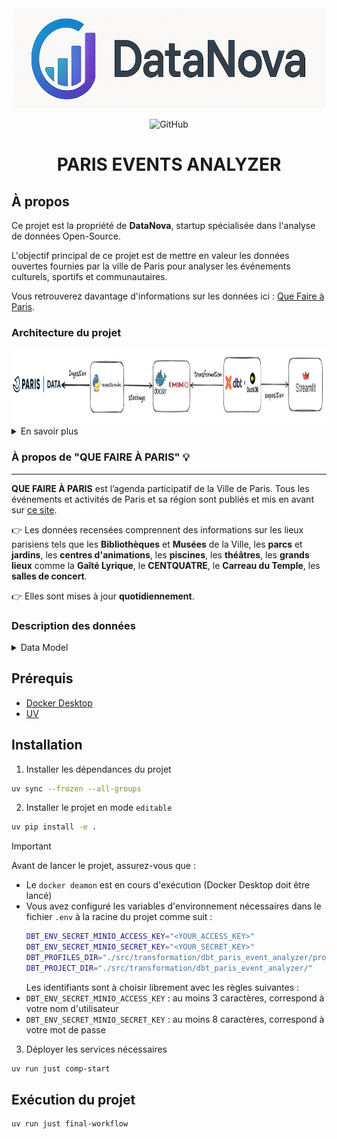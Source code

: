 
<div align="center">

<img src="images/datanova-logo.png" alt="logo" width="500" height="160">


![GitHub](https://img.shields.io/github/license/CAprogs/paris-events-analyzer)


# PARIS EVENTS ANALYZER

</div>


## À propos

Ce projet est la propriété de **DataNova**, startup spécialisée dans l'analyse de données Open-Source.

L'objectif principal de ce projet est de mettre en valeur les données ouvertes fournies par la ville de Paris pour analyser les événements culturels, sportifs et communautaires.

Vous retrouverez davantage d'informations sur les données ici : [Que Faire à Paris](https://opendata.paris.fr/explore/dataset/que-faire-a-paris-/).


### Architecture du projet

<img src="images/project-archi.png" alt="archi" width="1200" height="120">


<details>
    <summary>En savoir plus</summary>

Pourquoi ce choix ?
- **[Open Data Paris - API](https://opendata.paris.fr/pages/home/)** : Fournit des endpoints pour de nombreux jeux de données, notamment les événements de la ville de Paris.
- **[request-cache](https://requests-cache.readthedocs.io/en/stable/)** : C'est la bibliothèque request mais avec un cache intégré, ce qui permet de réduire les appels API inutiles et de rapidement itérer sur les données.
- **[MinIO x Docker](https://min.io/docs/minio/container/index.html)** : Self-hosted et scalable, MinIO est un `object storage` au même titre qu'Amazon S3, Google Cloud Storage ou Azure Blob Storage. Il permet de stocker les données de manière sécurisée et scalable. La seule différence est que, qui dit self-hosted dit gestion de la maintenance, des mises à jour et de la sécurité etc..
- **[DBT](https://docs.getdbt.com/docs/introduction)** : Facilite la transformation des données avec une approche modulaire et testable.
- **[DuckDB](https://duckdb.org/why_duckdb)** : Base de données légère et rapide, parfaite pour l'analyse de données.
- **[Streamlit](https://docs.streamlit.io/)** : Permet de créer rapidement des applications web interactives pour visualiser les données.
</details>


### À propos de "QUE FAIRE À PARIS" 💡
---

**QUE FAIRE À PARIS** est l’agenda participatif de la Ville de Paris. Tous les événements et activités de Paris et sa région sont publiés et mis en avant sur [ce site](https://www.paris.fr/quefaire).

👉 Les données recensées comprennent des informations sur les lieux parisiens tels que les **Bibliothèques** et **Musées** de la Ville, les **parcs** et **jardins**, les **centres d'animations**, les **piscines**, les **théâtres**, les **grands lieux** comme la **Gaîté Lyrique**, le **CENTQUATRE**, le **Carreau du Temple**, les **salles de concert**.

👉 Elles sont mises à jour **quotidiennement**.


### Description des données

<details>
    <summary> Data Model </summary>

| Feature | Description | Type | Exemple |
| :--- | :--- | :--- | :--- |
| `id` | Identifiant unique de l'événement. | VARCHAR | `315268` |
| `event_id` | Identifiant du modèle de l'événement (utilisé par Algolia). | INTEGER | `12345` |
| `url` | URL de la page de l'événement sur le site Que Faire à Paris. | VARCHAR | `https://quefaire.paris.fr/fiche/315268-le-bel-ete-du-canal` |
| `title` | Titre de l'événement. | VARCHAR | `Le Bel Été du Canal 2025` |
| `lead_text` | Texte d'introduction ou chapô de l'événement. | VARCHAR | `Chaque été, le canal de l'Ourcq s'anime ! Profitez de nombreuses animations, concerts et activités nautiques.` |
| `description` | Contenu détaillé de la fiche de l'événement, au format HTML. | VARCHAR | `<p>Rejoignez-nous pour la 18ème édition du Bel Été du Canal...</p>` |
| `date_start` | Date et heure de début de l'événement. | TIMESTAMPTZ | `2025-07-05T10:00:00+02:00` |
| `date_end` | Date et heure de fin de l'événement. | TIMESTAMPTZ | `2025-08-24T22:00:00+02:00` |
| `occurrences` | Dates et heures des différentes occurrences de l'événement. | VARCHAR | `2025-09-12T02:00:00+02:00_2025-09-12T02:00:00+02:00` |
| `date_description`| Description textuelle (HTML) des dates et horaires. | VARCHAR | `<p>Tous les samedis et dimanches du 5 juillet au 24 août 2025.</p>` |
| `cover_url` | URL de l'image de couverture de l'événement. | VARCHAR | `https://cdn.paris.fr/qfapv4/2024/08/05/huge-a33455995aae764b4149f08f72b37712.jpg` |
| `cover_alt` | Texte alternatif pour l'image de couverture. | VARCHAR | `Personnes faisant du kayak sur le canal de l'Ourcq` |
| `cover_credit` | Crédits de l'image de couverture. | VARCHAR | `© Mairie de Paris` |
| `locations` | Informations sur le lieu associé à l'événement. | VARCHAR | `[{"accessibility": {"blind": null, "pmr": 1, "deaf": null, "sign_language": null, "mental": null}, "address_street": ...}]` |
| `address_name` | Nom du lieu principal de l'événement. | VARCHAR | `Bassin de la Villette` |
| `address_street`| Adresse postale du lieu (numéro et rue). | VARCHAR | `Quai de la Loire` |
| `address_zipcode`| Code postal du lieu. | VARCHAR | `75019` |
| `address_city` | Ville du lieu. | VARCHAR | `Paris` |
| `lat_lon` | Coordonnées géographiques de l'événement. | GEOMETRY | `\x00\x00\x00\x00\x00\x00\x00\x00\x00...` |
| `pmr` | Indique si l'événement est accessible aux Personnes à Mobilité Réduite. | INTEGER | `1 / 0` |
| `blind` | Indique si l'événement est accessible aux personnes malvoyantes. | INTEGER | `1 / 0` |
| `deaf` | Indique si l'événement est accessible aux personnes malentendantes. | INTEGER | `1 / 0` |
| `sign_language` | Indique si l'accès en langue des signes est disponible. | VARCHAR | `1 / 0` |
| `mental` | Indique si l'accès est adapté pour les personnes en situation de handicap mental. | VARCHAR | `1 / 0` |
| `transport` | Moyens de transport pour accéder au lieu. | VARCHAR | `Métro 5 -> Jaurès, RER E : Magenta` |
| `contact_url` | URL du site web officiel ou de contact. | VARCHAR | `https://www.bel-ete-canal.fr` |
| `contact_phone` | Numéro de téléphone de contact. | VARCHAR | `01 42 76 33 50` |
| `contact_mail` | Adresse e-mail de contact. | VARCHAR | `contact@bel-ete-canal.fr` |
| `contact_facebook`| URL de la page Facebook de l'événement. | VARCHAR | `https://facebook.com/bel.ete.canal` |
| `contact_twitter`| URL du compte Twitter de l'événement. | VARCHAR | `https://twitter.com/bel_ete_canal` |
| `price_type` | Type de tarification de l'événement. | VARCHAR | `gratuit / payant / gratuit sous condition` |
| `price_detail` | Détails sur les tarifs. | VARCHAR | `<p>De 13 à 15 euros.</p>` |
| `access_type` | Type d'accès (libre, sur réservation...). | VARCHAR | `libre / conseillee` |
| `access_link` | URL pour la réservation ou l'achat de billets. | VARCHAR | `https://billetterie.bel-ete-canal.fr` |
| `access_link_text`| Texte du lien de réservation. | VARCHAR | `Réservez votre place ici` |
| `updated_at` | Date et heure de la dernière mise à jour de la fiche de l'événement. | TIMESTAMPTZ | `2025-06-12T15:00:00+02:00` |
| `image_couverture`| Champ technique lié à l'image de couverture. | VARCHAR | `` |
| `programs` | Programmes ou festivals auxquels l'événement est associé. | VARCHAR | `L'Été du Canal ; Paris Plages` |
| `address_url` | Lien vers un événement en ligne. | VARCHAR | `https://zoom.us/j/123456789` |
| `address_url_text`| Informations complémentaires sur le lien de l'événement en ligne. | VARCHAR | `Conférence en direct sur Zoom` |
| `address_text` | Compléments d'information sur un lieu (ex: bâtiment, étage...). | VARCHAR | `Retransmis depuis l'Auditorium` |
| `title_event` | Titre court ou libellé de l'événement. | VARCHAR | `Été du Canal` |
| `audience` | Public cible de l'événement. | VARCHAR | `Tout public / Jeune public / Enfants ...` |
| `childrens` | Indique si l'événement est adapté aux enfants. | VARCHAR | `Oui, à partir de 6 ans / Non` |
| `group` | Indique si l'événement est adapté aux groupes. | VARCHAR | `Oui, sur réservation / Non` |
| `locale` | Langue principale de l'événement. | VARCHAR | `fr / en` |
| `rank` | Classement ou popularité de l'événement. | NUMBER | `932.5` |
| `weight` | ... | INTEGER | `100` |
| `qfap_tags` | Catégories ou mots-clés associés à l'événement. | VARCHAR | `Concert ;Festival ;Sport` |
| `universe_tags` | Mots-clés d'univers thématique plus larges. | VARCHAR | `Musique ; Loisirs ; Famille` |
| `event_indoor` | Indique si l'événement se déroule en intérieur (1) ou extérieur (0). | INTEGER | `0 / 1` |
| `event_pets_allowed` | Indique si les animaux de compagnie sont autorisés. | INTEGER | `1 / 0` |
| `contact_organisation_name`| Nom de l'organisation de contact. | VARCHAR | `Association des Canaux de Paris` |
| `contact_url_text`| Texte associé à l'URL de contact. | VARCHAR | `Visitez notre site` |
| `contact_vimeo` | URL de la page Vimeo associée. | VARCHAR | `https://vimeo.com/bel_ete_canal` |
| `contact_deezer`| URL de la page Deezer associée. | VARCHAR | `https://deezer.com/playlist/12345` |
| `contact_tiktok` | URL du compte TikTok associé. | VARCHAR | `https://tiktok.com/@bel_ete_canal` |
| `contact_twitch`| URL de la chaîne Twitch associée. | VARCHAR | `https://twitch.tv/bel_ete_canal` |
| `contact_spotify`| URL de la playlist Spotify associée. | VARCHAR | `https://spotify.com/playlist/abcde` |
| `contact_youtube`| URL de la chaîne YouTube associée. | VARCHAR | `https://youtube.com/c/belelecanal` |
| `contact_bandcamp`| URL de la page Bandcamp associée. | VARCHAR | `https://belelecanal.bandcamp.com` |
| `contact_linkedin`| URL de la page LinkedIn associée. | VARCHAR | `https://linkedin.com/company/bel-ete-canal` |
| `contact_snapchat`| URL du compte Snapchat associé. | VARCHAR | `https://snapchat.com/add/bel_ete_canal` |
| `contact_whatsapp`| Lien ou numéro WhatsApp de contact. | VARCHAR | `https://wa.me/33123456789` |
| `contact_instagram`| URL du compte Instagram associé. | VARCHAR | `https://instagram.com/bel_ete_canal` |
| `contact_messenger`| Lien vers un contact Messenger. | VARCHAR | `https://m.me/bel.ete.canal` |
| `contact_pinterest`| URL du compte Pinterest associé. | VARCHAR | `https://pinterest.com/bel_ete_canal` |
| `contact_soundcloud`| URL de la page Soundcloud associée. | VARCHAR | `https://soundcloud.com/bel_ete_canal` |

</details>


## Prérequis

- [Docker Desktop](https://docs.docker.com/get-started/introduction/get-docker-desktop/)
- [UV](https://docs.astral.sh/uv/getting-started/installation/)

## Installation

1. Installer les dépendances du projet
```bash
uv sync --frozen --all-groups
```

2. Installer le projet en mode `editable`
```bash
uv pip install -e .
```

> [!IMPORTANT]
> Avant de lancer le projet, assurez-vous que :
> - Le `docker deamon` est en cours d'exécution (Docker Desktop doit être lancé)
> - Vous avez configuré les variables d'environnement nécessaires dans le fichier `.env` à la racine du projet comme suit :
>   ```bash
>   DBT_ENV_SECRET_MINIO_ACCESS_KEY="<YOUR_ACCESS_KEY>"
>   DBT_ENV_SECRET_MINIO_SECRET_KEY="<YOUR_SECRET_KEY>"
>   DBT_PROFILES_DIR="./src/transformation/dbt_paris_event_analyzer/profiles/"
>   DBT_PROJECT_DIR="./src/transformation/dbt_paris_event_analyzer/"
>   ```
>   Les identifiants sont à choisir librement avec les règles suivantes :
>  - `DBT_ENV_SECRET_MINIO_ACCESS_KEY` : au moins 3 caractères, correspond à votre nom d'utilisateur
>  - `DBT_ENV_SECRET_MINIO_SECRET_KEY` : au moins 8 caractères, correspond à votre mot de passe
>

3. Déployer les services nécessaires
```bash
uv run just comp-start
```

## Exécution du projet

```bash
uv run just final-workflow
```
